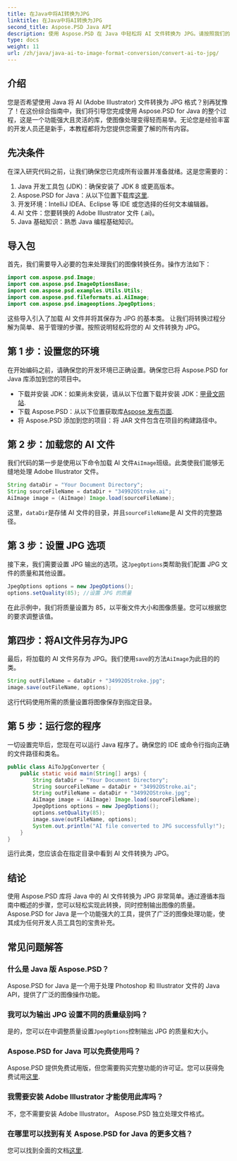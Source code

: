 ```yaml
---
title: 在Java中将AI转换为JPG
linktitle: 在Java中将AI转换为JPG
second_title: Aspose.PSD Java API
description: 使用 Aspose.PSD 在 Java 中轻松将 AI 文件转换为 JPG。请按照我们的高质量图像转换分步指南进行操作。
type: docs
weight: 11
url: /zh/java/java-ai-to-image-format-conversion/convert-ai-to-jpg/
---
```

## 介绍
您是否希望使用 Java 将 AI (Adobe Illustrator) 文件转换为 JPG 格式？别再犹豫了！在这份综合指南中，我们将引导您完成使用 Aspose.PSD for Java 的整个过程，这是一个功能强大且灵活的库，使图像处理变得轻而易举。无论您是经验丰富的开发人员还是新手，本教程都将为您提供您需要了解的所有内容。
## 先决条件
在深入研究代码之前，让我们确保您已完成所有设置并准备就绪。这是您需要的：
1. Java 开发工具包 (JDK)：确保安装了 JDK 8 或更高版本。
2.  Aspose.PSD for Java：从以下位置下载库[这里](https://releases.aspose.com/psd/java/).
3. 开发环境：IntelliJ IDEA、Eclipse 等 IDE 或您选择的任何文本编辑器。
4. AI 文件：您要转换的 Adobe Illustrator 文件 (.ai)。
5. Java 基础知识：熟悉 Java 编程基础知识。
## 导入包
首先，我们需要导入必要的包来处理我们的图像转换任务。操作方法如下：
```java
import com.aspose.psd.Image;
import com.aspose.psd.ImageOptionsBase;
import com.aspose.psd.examples.Utils.Utils;
import com.aspose.psd.fileformats.ai.AiImage;
import com.aspose.psd.imageoptions.JpegOptions;
```
这些导入引入了加载 AI 文件并将其保存为 JPG 的基本类。
让我们将转换过程分解为简单、易于管理的步骤。按照说明轻松将您的 AI 文件转换为 JPG。
## 第 1 步：设置您的环境
在开始编码之前，请确保您的开发环境已正确设置。确保您已将 Aspose.PSD for Java 库添加到您的项目中。
- 下载并安装 JDK：如果尚未安装，请从以下位置下载并安装 JDK：[甲骨文网站](https://www.oracle.com/java/technologies/javase-downloads.html).
- 下载 Aspose.PSD：从以下位置获取库[Aspose 发布页面](https://releases.aspose.com/psd/java/).
- 将 Aspose.PSD 添加到您的项目：将 JAR 文件包含在项目的构建路径中。
## 第 2 步：加载您的 AI 文件
我们代码的第一步是使用以下命令加载 AI 文件`AiImage`班级。此类使我们能够无缝地处理 Adobe Illustrator 文件。
```java
String dataDir = "Your Document Directory";
String sourceFileName = dataDir + "34992OStroke.ai";
AiImage image = (AiImage) Image.load(sourceFileName);
```
这里，`dataDir`是存储 AI 文件的目录，并且`sourceFileName`是 AI 文件的完整路径。
## 第 3 步：设置 JPG 选项
接下来，我们需要设置 JPG 输出的选项。这`JpegOptions`类帮助我们配置 JPG 文件的质量和其他设置。
```java
JpegOptions options = new JpegOptions();
options.setQuality(85); //设置 JPG 的质量
```
在此示例中，我们将质量设置为 85，以平衡文件大小和图像质量。您可以根据您的要求调整该值。
## 第四步：将AI文件另存为JPG
最后，将加载的 AI 文件另存为 JPG。我们使用`save`的方法`AiImage`为此目的的类。
```java
String outFileName = dataDir + "34992OStroke.jpg";
image.save(outFileName, options);
```
这行代码使用所需的质量设置将图像保存到指定目录。
## 第 5 步：运行您的程序
一切设置完毕后，您现在可以运行 Java 程序了。确保您的 IDE 或命令行指向正确的文件路径和类名。
```java
public class AiToJpgConverter {
    public static void main(String[] args) {
        String dataDir = "Your Document Directory";
        String sourceFileName = dataDir + "34992OStroke.ai";
        String outFileName = dataDir + "34992OStroke.jpg";
        AiImage image = (AiImage) Image.load(sourceFileName);
        JpegOptions options = new JpegOptions();
        options.setQuality(85);
        image.save(outFileName, options);
        System.out.println("AI file converted to JPG successfully!");
    }
}
```
运行此类，您应该会在指定目录中看到 AI 文件转换为 JPG。
## 结论
使用 Aspose.PSD 库将 Java 中的 AI 文件转换为 JPG 非常简单。通过遵循本指南中概述的步骤，您可以轻松实现此转换，同时控制输出图像的质量。 Aspose.PSD for Java 是一个功能强大的工具，提供了广泛的图像处理功能，使其成为任何开发人员工具包的宝贵补充。
## 常见问题解答
### 什么是 Java 版 Aspose.PSD？
Aspose.PSD for Java 是一个用于处理 Photoshop 和 Illustrator 文件的 Java API，提供了广泛的图像操作功能。
### 我可以为输出 JPG 设置不同的质量级别吗？
是的，您可以在中调整质量设置`JpegOptions`控制输出 JPG 的质量和大小。
### Aspose.PSD for Java 可以免费使用吗？
Aspose.PSD 提供免费试用版，但您需要购买完整功能的许可证。您可以获得免费试用[这里](https://releases.aspose.com/).
### 我需要安装 Adobe Illustrator 才能使用此库吗？
不，您不需要安装 Adobe Illustrator。 Aspose.PSD 独立处理文件格式。
### 在哪里可以找到有关 Aspose.PSD for Java 的更多文档？
您可以找到全面的文档[这里](https://reference.aspose.com/psd/java/).